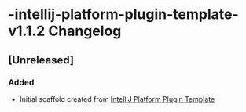 <!-- Keep a Changelog guide -> https://keepachangelog.com -->

# -intellij-platform-plugin-template-v1.1.2 Changelog

## [Unreleased]
### Added
- Initial scaffold created from [IntelliJ Platform Plugin Template](https://github.com/JetBrains/intellij-platform-plugin-template)

